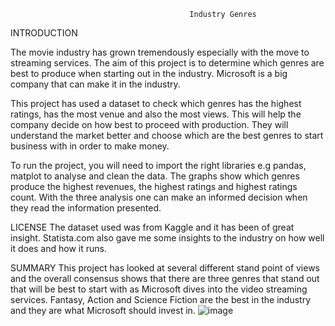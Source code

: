                                             Industry Genres

INTRODUCTION

The movie industry has grown tremendously especially with the move to streaming services. The aim of this project is to determine which genres are best to produce when starting out in the industry. Microsoft is a big company that can make it in the industry.

This project has used a dataset to check which genres has the highest ratings, has the most venue and also the most views. This will help the company decide on how best to proceed with production. They will understand the market better and choose which are the best genres to start business with in order to make money.

To run the project, you will need to import the right libraries e.g pandas, matplot to analyse and clean the data. The graphs show which genres produce the highest revenues, the highest ratings and highest ratings count.
With the three analysis one can make an informed decision when they read the information presented.

LICENSE
The dataset used was from Kaggle and it has been of great insight. Statista.com also gave me some insights to the industry on how well it does and how it runs.

SUMMARY
This project has looked at several different stand point of views and the overall consensus shows that there are three genres that stand out that will be best to start with as Microsoft dives into the video streaming services. Fantasy, Action and Science Fiction are the best in the industry and they are what Microsoft should invest in.
![image](https://github.com/Swem-wanja/dsc-phase-1-project/assets/133107495/2671310d-df56-4715-826b-67abcd7ebdd1)
